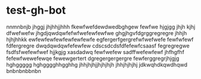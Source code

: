 # test-gh-bot
nnmnbnjb
jhggj
jhjhhjjhhh
fkewfwefdewdwedbghgew
fewfwe
hjgjgg
jhjh
kjhj
dfwefwefw
jhgdjqwdqwfefwfwefewfewfwe
ghgjhgvfdgrggregregre
jhhjh
hjhjhhkk
ewfewfewfewfewfewfewfe
egfergerfgergrefwfwefwefe
fewfwfewf
fdfergregre
dwqdqwdqwfefewfew
cdscsdcdsfdfefewfcsaasf
fegregregwe
fsdfsfwefewfwef
hjjkgjg
xasdadwq
fewfwefew
sadffwefewfewf
jhfhgfhf
fefewfwewefewqe
fewewgertert
dgregergergergre
fewferggregrjhjgjg
hghggggg
hghgggghhgghhg
jhhjhjhjjhjhjhjh
jhhjhjhjhj
jdkwqhdkqwdhqwd
bnbnbnbbnbn
